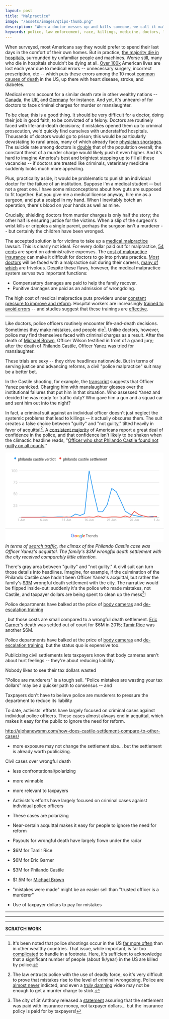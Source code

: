 ```yaml
---
layout: post
title: "Malpractice"
image: "/assets/images/qtips-thumb.png"
description: "When a doctor messes up and kills someone, we call it malpractice instead of murder. Might a similar system work for policing?"
keywords: police, law enforcement, race, killings, medicine, doctors, litigation, court, politics
---
```


When surveyed, most Americans say they would prefer to spend their last days in the comfort of their own homes. But in practice, [the majority die in hospitals](https://palliative.stanford.edu/home-hospice-home-care-of-the-dying-patient/where-do-americans-die/), surrounded by unfamiliar people and machines. Worse still, many who die in hospitals shouldn't be dying at all. [Over 100k](http://www.npr.org/sections/health-shots/2013/09/20/224507654/how-many-die-from-medical-mistakes-in-u-s-hospitals) American lives are lost each year due to medical errors -- unnecessary surgery, incorrect prescription, etc -- which puts these errors among the 10 most [common causes of death](https://www.cdc.gov/nchs/fastats/leading-causes-of-death.htm) in the US, up there with heart disease, stroke, and diabetes.

Medical errors account for a similar death rate in other wealthy nations -- [Canada](http://globalnews.ca/news/3026275/1-in-18-canadian-hospital-patients-experience-harm-from-preventable-errors-study/), the [UK](https://www.theguardian.com/society/2015/jul/14/avoidable-deaths-nhs-hospitals-study), and [Germany](http://www.upi.com/17000-die-in-Germany-from-medical-errors/52721267847072/) for instance. And yet, it's unheard-of for doctors to face criminal charges for murder or manslaughter.

To be clear, this is a good thing. It should be very difficult for a doctor, doing their job in good faith, to be convicted of a felony. Doctors are routinely faced with life-and-death decisions; if mistakes opened them up to criminal prosecution, we'd quickly find ourselves with understaffed hospitals. Thousands of doctors would go to prison; this would be particularly devastating to rural areas, many of which already face [physician shortages](https://www.federalregister.gov/documents/2016/07/01/2016-15678/lists-of-designated-primary-medical-care-mental-health-and-dental-health-professional-shortage-areas). The suicide rate among doctors is [double](https://www.nytimes.com/2014/09/05/opinion/why-do-doctors-commit-suicide.html) that of the population overall; the constant threat of a murder charge would likely push it even higher. And it's hard to imagine America's best and brightest stepping up to fill all these vacancies -- if doctors are treated like criminals, veterinary medicine suddenly looks much more appealing.

Plus, practicality aside, it would be problematic to punish an individual doctor for the failure of an institution. Suppose I'm a medical student -- but not a great one. I have some misconceptions about how guts are supposed to fit together. But you give me a medical license anyway, hire me as a surgeon, and put a scalpel in my hand. When I inevitably botch an operation, there's blood on your hands as well as mine.

Crucially, shielding doctors from murder charges is only half the story; the other half is ensuring justice for the victims. When a slip of the surgeon's wrist kills or cripples a single parent, perhaps the surgeon isn't a murderer -- but certainly the children have been wronged.

The accepted solution is for victims to take up a [medical malpractice](https://en.wikipedia.org/wiki/Medical_malpractice_in_the_United_States) lawsuit. This is clearly not ideal. For every dollar paid out for malpractice, [54 cents](http://www.nejm.org/doi/full/10.1056/NEJMsa054479) are spent on administrative expenses. The [cost of malpractice insurance](http://doctorly.org/cost-vs-reward-of-opening-a-medical-private-practice/) can make it difficult for doctors to go into private practice. [Most doctors](http://www.nejm.org/doi/full/10.1056/NEJMsa1012370) will be faced with a malpractice suit during their careers, [many of which](https://www.irmi.com/articles/expert-commentary/medical-malpractice-the-high-cost-of-meritless-claims) are frivolous. Despite these flaws, however, the medical malpractice system serves two important functions:

- Compensatory damages are paid to help the family recover.
- Punitive damages are paid as an admission of wrongdoing.

The high cost of medical malpractice puts providers under [constant pressure to improve and reform](http://m.hartfordbusiness.com/article/20140428/PRINTEDITION/304249935/hospitals-battle-medical-malpractice-costs). Hospital workers are increasingly [trained to avoid errors](http://www.philly.com/philly/business/20151122_Medmal_head_here_in_two_lines_of_36_pt.html) -- and studies suggest that these trainings are [effective](https://www.ncbi.nlm.nih.gov/pubmed/27549442).

---

Like doctors, police officers routinely encounter life-and-death decisions. Sometimes they make mistakes, and people die[^1]. Unlike doctors, however, police may find themselves faced with criminal charges as a result. After the death of [Michael Brown](https://en.wikipedia.org/wiki/Shooting_of_Michael_Brown), Officer Wilson testified in front of a grand jury; after the death of [Philando Castile](https://en.wikipedia.org/wiki/Shooting_of_Philando_Castile), Officer Yanez was tried for manslaughter.

[^1]: It's been noted that police shootings occur in the US [far more often](https://www.theguardian.com/us-news/2015/jun/09/the-counted-police-killings-us-vs-other-countries) than in other wealthy countries. That issue, while important, is far too [complicated](https://en.wikipedia.org/wiki/Police_brutality_in_the_United_States#Cultural_factors_unique_to_the_United_States) to handle in a footnote. Here, it's sufficient to acknowledge that a significant number of people (about 1k/year) in the US are killed by police.

These trials are sexy -- they drive headlines nationwide. But in terms of serving justice and advancing reforms, a civil "police malpractice" suit may be a better bet.

In the Castile shooting, for example, the [transcript](http://www.nationalreview.com/corner/448740/philando-castile-verdict-was-miscarriage-justice) suggests that Officer Yanez panicked. Charging him with manslaughter glosses over the institutional failures that put him in that situation. Who assessed Yanez and decided he was ready for traffic duty? Who gave him a gun and a squad car and sent him out into the night?

In fact, a criminal suit against an individual officer doesn't just neglect the systemic problems that lead to killings -- it actually obscures them. The suit creates a false choice between "guilty" and "not guilty," tilted heavily in favor of acquittal[^4]. A [consistent majority](http://www.gallup.com/poll/213869/confidence-police-back-historical-average.aspx) of Americans report a great deal of confidence in the police, and that confidence isn't likely to be shaken when the climactic headline reads, "[Officer who shot Philando Castile found not guilty on all counts](http://www.cnn.com/2017/06/16/us/philando-castile-trial-verdict/index.html)."

[^4]: The law entrusts police with the use of deadly force, so it's very difficult to prove that mistakes rise to the level of criminal wrongdoing. Police are [almost never](https://fivethirtyeight.com/datalab/ferguson-michael-brown-indictment-darren-wilson/) indicted, and even a [truly damning](https://en.wikipedia.org/wiki/Shooting_of_Walter_Scott) video may not be enough to get a murder charge to stick.

![In terms of search traffic, the climax of the Philando Castile case was Officer Yanez's acquittal, not the $3M wrongful death settlement.](/assets/images/malpractice-castile-trends-16x9.png)
*In terms of [search traffic](https://g.co/trends/9eJeo), the climax of the Philando Castile case was Officer Yanez's acquittal. The family's $3M wrongful death settlement with the city received comparably little attention.*

There's gray area between "guilty" and "not guilty." A civil suit can turn those details into headlines. Imagine, for example, if the culmination of the Philando Castile case hadn't been Officer Yanez's acquittal, but rather the family's [$3M](http://www.cnn.com/2017/06/26/us/philando-castile-family-settlement/index.html) wrongful death settlement with the city. The narrative would be flipped inside-out: suddenly it's the police who made mistakes, not Castile, and taxpayer dollars are being spent to clean up the mess[^9]!

[^9]: The city of St Anthony released a [statement](http://www.savmn.com/documentcenter/view/568) assuring that the settlement was paid with insurance money, not taxpayer dollars... but the insurance policy is paid for by taxpayers!

Police departments have balked at the price of [body cameras](https://apnews.com/f19d7270535f4202b92de1872278330f/some-police-suspend-body-cameras-or-hold-citing-costs) and [de-escalation training](http://www.apmreports.org/story/2017/05/05/police-de-escalation-training)






, but those costs are small compared to a wrongful death settlement. [Eric Garner](https://en.wikipedia.org/wiki/Death_of_Eric_Garner)'s death was settled out of court for $6M in 2015; [Tamir Rice](https://en.wikipedia.org/wiki/Shooting_of_Tamir_Rice) was another $6M.




Police departments have balked at the price of [body cameras](https://apnews.com/f19d7270535f4202b92de1872278330f/some-police-suspend-body-cameras-or-hold-citing-costs) and [de-escalation training](http://www.apmreports.org/story/2017/05/05/police-de-escalation-training), but the status quo is expensive too.

Publicizing civil settlements lets taxpayers know that body cameras aren't about hurt feelings -- they're about reducing liability.




Nobody likes to see their tax dollars wasted

"Police are murderers" is a tough sell. "Police mistakes are wasting your tax dollars" may be a quicker path to consensus -- and

Taxpayers don't have to believe police are murderers to pressure the department to reduce its liability




To date, activists' efforts have largely focused on criminal cases against individual police officers. These cases almost always end in acquittal, which makes it easy for the public to ignore the need for reform.

http://alphanewsmn.com/how-does-castile-settlement-compare-to-other-cases/

- more exposure may not change the settlement size... but the settlement is already worth publicizing.


Civil cases over wrongful death

- less confrontational/polarizing
- more winnable
- more relevant to taxpayers



- Activists's efforts have largely focused on criminal cases against individual police officers
- These cases are polarizing
- Near-certain acquittal makes it easy for people to ignore the need for reform
- Payouts for wrongful death have largely flown under the radar
- $6M for Tamir Rice
- $6M for Eric Garner
- $3M for Philando Castile
- $1.5M for [Michael Brown](https://en.wikipedia.org/wiki/Shooting_of_Michael_Brown#Brown_family_lawsuit)
- "mistakes were made" might be an easier sell than "trusted officer is a murderer"
- Use of taxpayer dollars to pay for mistakes



---

---

---



**SCRATCH WORK**

<!--

{% comment %}



A criminal suit against an individual officer creates a false choice between *guilty* ("murderer!") and *not guilty* ("he deserved it!").

This framing is tilted in favor of the status quo, because it fails to capture any mistakes that fall short of criminal wrongdoing.

criminal trials are sexy, so victim victories in civil trials have largely flown under the radar

By pursuing a criminal case, victims/activists are choosing to focus the headlines on that
they will almost certainly lose

But that doesn't mean victims are left with nothing.



If there's a criminal trial, that's where the media focus will be.
In criminal trials, officers are almost always acquitted.
When a high-profile trial ends in acquittal, it vindicates those who think nothing is wrong.

By focusing on criminal trials (which almost always end in acquittal), advocates for reform concede all the gray area

A lot of gray area where mistakes were made, but those mistakes fall short of criminal charges.

The officer's near-inevitable acquittal vindicates those who think nothing is wrong -- even if there is something wrong.

Police officers are [almost never](https://fivethirtyeight.com/datalab/ferguson-michael-brown-indictment-darren-wilson/) indicted, and even a [damning recording](http://www.nationalreview.com/corner/448740/philando-castile-verdict-was-miscarriage-justice) of a fatal encounter may not convince a jury to send an officer to prison.

criminal suit blames individual officer for the failures of an institution

- who decided Yanez was ready? who gave him a gun and a squad car and sent him out into the night?
- calling this officer a murderer oversimplifies what happened
- perhaps that's why it hasn't held up in court

criminal suit creates a false dichotomy between guilty and not guilty

- officers are almost never indicted
- even a damning transcript may not convince a jury to send an officer to prison
- equating police killings with murder is politically polarizing, has had little success in court
- tilted in favor of the status quo / perhaps unwinnable for proponents of reform

criminal suit short-circuits momentum from wrongful death payout

- concedes the gray area where mistakes were made, but they fell short of a crime
- no closure to those who empathize with the victim
- if you have both, the criminal suit dominates headlines
- what final headline is better: "not guilty" or "$3M settlement"?
- $6M payout for Eric Garner, Tamir Rice
- vindicates those who think nothing is wrong


---


Might a similar system work for police officers?

Like doctors, police officers are routinely faced with life-and-death choices. Sometimes they make mistakes, and people die. The nature of the institution makes it hard to restrict blame to a single officer[^2]. And if we treat police like criminals, our best and brightest will go elsewhere -- a downward spiral of ever-worse policing.

[^2]: In July 2016, Officer Yanez fatally shot [Philando Castile](https://en.wikipedia.org/wiki/Shooting_of_Philando_Castile) during a traffic stop. The [transcript](http://www.nationalreview.com/corner/448740/philando-castile-verdict-was-miscarriage-justice) of the encounter suggests that Yanez panicked. Why was he on traffic duty? Who decided he was ready, gave him a gun and a squad car, and sent him out into the night?

To those who pursued criminal charges after the killings of [Michael Brown](https://en.wikipedia.org/wiki/Shooting_of_Michael_Brown), [Philando Castile](https://en.wikipedia.org/wiki/Shooting_of_Philando_Castile), [Jamar Clark](https://en.wikipedia.org/wiki/Shooting_of_Jamar_Clark), and others by police, "malpractice" may seem like a steep compromise. But perhaps it's a compromise worth making. Equating police killings with murder is a politically polarizing take, and one that has had little success in court. A civil suit brought against the institution may be an easier sell -- and thus a quicker path to reform.

Police departments have balked at the price of [body cameras](https://apnews.com/f19d7270535f4202b92de1872278330f/some-police-suspend-body-cameras-or-hold-citing-costs) and [de-escalation training](http://www.apmreports.org/story/2017/05/05/police-de-escalation-training), but those costs are small compared to a wrongful death suit. [Eric Garner](https://en.wikipedia.org/wiki/Death_of_Eric_Garner)'s death was settled out of court for $6M; [Tamir Rice](https://en.wikipedia.org/wiki/Shooting_of_Tamir_Rice) was another $6M. If police departments are made financially liable for their mistakes, they'll work a lot harder to reduce their [liability](https://www.washingtonpost.com/local/public-safety/for-55-officers-involved-in-fatal-shootings-this-year-it-wasnt-their-first-time/2015/12/22/435cb680-9d04-11e5-a3c5-c77f2cc5a43c_story.html).




A police malpractice system wouldn't send individual officers to prison, but it would push reform. After the death of [Eric Garner](https://en.wikipedia.org/wiki/Death_of_Eric_Garner) in 2014, New York City paid a $6M settlement to his family. [Tamir Rice](https://en.wikipedia.org/wiki/Shooting_of_Tamir_Rice)'s death was also settled for $6M.

Reducing that liability will become much more pressing if they're forced to take out an insurance policy against it

If that becomes standard, police departments will start carrying malpractice insurance[^3] -- and looking for ways to reduce their liability.

[^3]: At present, liability insurance is sometimes purchased by [individual officers](http://www.reuters.com/article/us-usa-police-insurance-idUSKCN0WJ2R1).

Police practice includes the use of force, so it makes sense to label misapplication of force as malpractice.

Police officers are [almost never](https://fivethirtyeight.com/datalab/ferguson-michael-brown-indictment-darren-wilson/) indicted, and even a [damning recording](http://www.nationalreview.com/corner/448740/philando-castile-verdict-was-miscarriage-justice) of a fatal encounter may not convince a jury to send an officer to prison.

- Any ruling in favor of the victim is a moral victory
- Verdicts probably drive reform better than protests. On top of the PR, there's economic pressure to reform. Malpractice insurance is expensive!

---

Medical doctor is a life-and-death job.

- Emergency response
- High-impact choices
- Frequent use of dangerous tools

http://www.nleomf.org/assets/pdfs/reports/Preliminary-2016-EOY-Officer-Fatalities-Report.pdf

3 officers killed during traffic stops in 2016

Things that you might imagine would be crimes will cost your medical license

https://www.fsbpt.org/Licensees/EthicalConduct/TenEasyWaystoLoseYourLicense.aspx

Put someone into a coma while removing their wisdom teeth

http://www.medicalpracticeinsider.com/best-practices/4-surefire-ways-lose-your-medical-license

Doesn't really make sense to hold police to the same standards as civilians when it comes to use of deadly force. we entrust police, as emergency responders, with deadly force. sometimes it will be misapplied. in the same way, there's a difference in scrutiny between a doctor prescribing narcotics and a drug dealer dispensing the same drugs.

Challenge -- it's hard to punish the police as an institution because they are publicly funded. You can't cut into their profits like you can with a private hospital. Underfunded police departments become predatory; see the DOJ's report on Ferguson. This seems surmountable -- how do countries with public healthcare handle medical malpractice?

Policing is a dangerous job, but not to the extent you might think. Lower mortality rate than truck drivers, fishers, or pilots. Most deaths are car accidents, not homicides.

Not all interactions need to be life-and-death. Police shouldn't be killing people during traffic stops, just like you shouldn't fear for your life when the doctor is treating your sprained ankle.

Maybe the gun should be in the trunk, instead of at the hip.

https://fee.org/articles/by-the-numbers-how-dangerous-is-it-to-be-a-cop/

https://www.forbes.com/sites/jacquelynsmith/2013/08/22/americas-10-deadliest-jobs-2/#2438ddf3424b

Police officers have a mortality rate of 11 per 100k. That's lower than truck drivers, construction workers, pilots, etc. About half of police deaths are homicides. That's about the same as the murder rate of US cities.

How do nations with government-funded healthcare handle medical malpractice?

https://www.nytimes.com/2014/09/05/opinion/why-do-doctors-commit-suicide.html

roughly 1M doctors in the US

https://en.wikipedia.org/wiki/Law_enforcement_in_the_United_States

roughly 1M police officers in the US

https://wwwnc.cdc.gov/eid/article/11/7/pdfs/04-1038.pdf

only ~10 doctors per year in the US have job-related deaths

{% endcomment %}

-->
